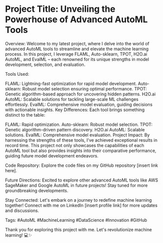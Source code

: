 # Project Title: Unveiling the Powerhouse of Advanced AutoML Tools

Overview:
Welcome to my latest project, where I delve into the world of advanced AutoML tools to streamline and elevate the machine learning process. In this project, I leverage FLAML, Auto-sklearn, TPOT, H2O.ai AutoML, and EvalML – each renowned for its unique strengths in model development, selection, and evaluation.

Tools Used:

FLAML: Lightning-fast optimization for rapid model development.
Auto-sklearn: Robust model selection ensuring optimal performance.
TPOT: Genetic algorithm-based approach for uncovering hidden patterns.
H2O.ai AutoML: Scalable solutions for tackling large-scale ML challenges effortlessly.
EvalML: Comprehensive model evaluation, guiding decisions with actionable insights.
Key Differences:
Each tool brings something distinct to the table:

FLAML: Rapid optimization.
Auto-sklearn: Robust model selection.
TPOT: Genetic algorithm-driven pattern discovery.
H2O.ai AutoML: Scalable solutions.
EvalML: Comprehensive model evaluation.
Project Impact:
By harnessing the strengths of these tools, I've achieved exceptional results in record time. This project not only showcases the capabilities of each AutoML tool but also provides insights into their comparative performance, guiding future model development endeavors.

Code Repository:
Explore the code files on my GitHub repository [insert link here].

Future Directions:
Excited to explore other advanced AutoML tools like AWS SageMaker and Google AutoML in future projects! Stay tuned for more groundbreaking developments.

Stay Connected:
Let's embark on a journey to redefine machine learning together! Connect with me on LinkedIn [insert profile link] for more updates and discussions.

Tags:
#AutoML #MachineLearning #DataScience #Innovation #GitHub

Thank you for exploring this project with me. Let's revolutionize machine learning! 💻✨
